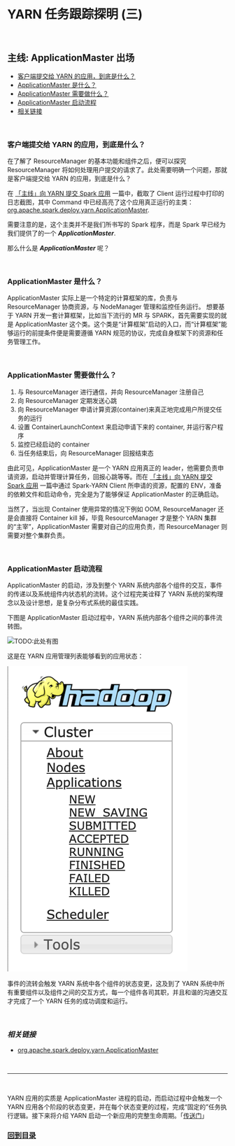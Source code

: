 # YARN 任务跟踪探明 (三)

<br>

## 主线: ApplicationMaster 出场

* [客户端提交给 YARN 的应用，到底是什么？](./4.&#32;ApplicationMaster.md#1)
* [ApplicationMaster 是什么？](./4.&#32;ApplicationMaster.md#2)
* [ApplicationMaster 需要做什么？](./4.&#32;ApplicationMaster.md#3)
* [ApplicationMaster 启动流程](./4.&#32;ApplicationMaster.md#4)
* [相关链接](./4.&#32;ApplicationMaster.md#5)

<br><h3 id="1"><b>客户端提交给 YARN 的应用，到底是什么？</b></h3>

在了解了 ResourceManager 的基本功能和组件之后，便可以探究 ResourceManager 将如何处理用户提交的请求了。此处需要明确一个问题，那就是客户端提交给 YARN 的应用，到底是什么？

在 [「主线」向 YARN 提交 Spark 应用](./2.&#32;Client.md) 一篇中，截取了 Client 运行过程中打印的日志截图，其中 Command 中已经高亮了这个应用真正运行的主类：[org.apache.spark.deploy.yarn.ApplicationMaster](https://github.com/apache/spark/blob/v2.3.0/resource-managers/yarn/src/main/scala/org/apache/spark/deploy/yarn/ApplicationMaster.scala#L55).

需要注意的是，这个主类并不是我们所书写的 Spark 程序，而是 Spark 早已经为我们提供了的一个 ***ApplicationMaster***.

那么什么是 ***ApplicationMaster*** 呢？

<br><h3 id="2"><b>ApplicationMaster 是什么？</b></h3>

ApplicationMaster 实际上是一个特定的计算框架的库，负责与 ResourceManager 协商资源，与 NodeManager 管理和监控任务运行。
想要基于 YARN 开发一套计算框架，比如当下流行的 MR 与 SPARK，首先需要实现的就是 ApplicationMaster 这个类。这个类是“计算框架”启动的入口，而“计算框架”能够运行的前提条件便是需要遵循 YARN 规范的协议，完成自身框架下的资源和任务管理工作。

<br><h3 id="3"><b>ApplicationMaster 需要做什么？</b></h3>

1. 与 ResourceManager 进行通信，并向 ResourceManager 注册自己
2. 向 ResourceManager 定期发送心跳
3. 向 ResourceManager 申请计算资源(container)来真正地完成用户所提交任务的运行
4. 设置 ContainerLaunchContext 来启动申请下来的 container, 并运行客户程序
5. 监控已经启动的 container
6. 当任务结束后，向 ResourceManager 回报结束态

由此可见，ApplicationMaster 是一个 YARN 应用真正的 leader，他需要负责申请资源，启动并管理计算任务，回报心跳等等。而在 [「主线」向 YARN 提交 Spark 应用](./2.&#32;Client.md) 一篇中通过 Spark-YARN Client 所申请的资源，配置的 ENV，准备的依赖文件和启动命令，完全是为了能够保证 ApplicationMaster 的正确启动。

当然了，当出现 Container 使用异常的情况下例如 OOM, ResourceManager 还是会直接将 Container kill 掉，毕竟 ResourceManager 才是整个 YARN 集群的“主宰”，ApplicationMaster 需要对自己的应用负责，而 ResourceManager 则需要对整个集群负责。

<br><h3 id="4"><b>ApplicationMaster 启动流程</b></h3>

ApplicationMaster 的启动，涉及到整个 YARN 系统内部各个组件的交互，事件的传递以及系统组件内状态机的流转。这个过程完美诠释了 YARN 系统的架构理念以及设计思想，是复杂分布式系统的最佳实践。

下图是 ApplicationMaster 启动过程中，YARN 系统内部各个组件之间的事件流转图。

![TODO:此处有图](xxx)

这是在 YARN 应用管理列表能够看到的应用状态：

![App-states](./images/app-states.png)

事件的流转会触发 YARN 系统中各个组件的状态变更，这及到了 YARN 系统中所有重要组件以及组件之间的交互方式，每一个组件各司其职，并且和谐的沟通交互才完成了一个 YARN 任务的成功调度和运行。


<br><h3 id="5"><b><i>相关链接</i></b></h3>

* [org.apache.spark.deploy.yarn.ApplicationMaster](https://github.com/apache/spark/blob/v2.3.0/resource-managers/yarn/src/main/scala/org/apache/spark/deploy/yarn/ApplicationMaster.scala#L55)


<br>

---

<br>

YARN 应用的实质是 ApplicationMaster 进程的启动，而启动过程中会触发一个 YARN 应用各个阶段的状态变更，并在每个状态变更的过程，完成“固定的”任务执行逻辑。接下来将介绍 YARN 启动一个新应用的完整生命周期。「[传送门](./5&#32;LaunchAM-1.md)」

### **[回到目录](./README.md)**




